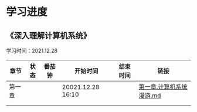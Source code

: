 # 学习进度

## 《深入理解计算机系统》

学习时间：2021.12.28

| 章节   | 状态 | 番茄钟 | 开始时间          | 结束时间 | 链接                                                         |
| ------ | ---- | ------ | ----------------- | -------- | ------------------------------------------------------------ |
| 第一章 |      |        | 20021.12.28 16:10 |          | [第一章.计算机系统漫游.md](computer-system\第一章.计算机系统漫游.md) |
|        |      |        |                   |          |                                                              |
|        |      |        |                   |          |                                                              |

